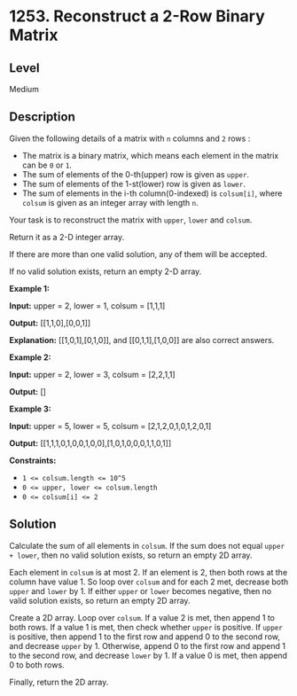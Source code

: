 # 1253. Reconstruct a 2-Row Binary Matrix
## Level
Medium

## Description
Given the following details of a matrix with `n` columns and `2` rows :

* The matrix is a binary matrix, which means each element in the matrix can be `0` or `1`.
* The sum of elements of the 0-th(upper) row is given as `upper`.
* The sum of elements of the 1-st(lower) row is given as `lower`.
* The sum of elements in the i-th column(0-indexed) is `colsum[i]`, where `colsum` is given as an integer array with length `n`.

Your task is to reconstruct the matrix with `upper`, `lower` and `colsum`.

Return it as a 2-D integer array.

If there are more than one valid solution, any of them will be accepted.

If no valid solution exists, return an empty 2-D array.

**Example 1:**

**Input:** upper = 2, lower = 1, colsum = [1,1,1]

**Output:** [[1,1,0],[0,0,1]]

**Explanation:** [[1,0,1],[0,1,0]], and [[0,1,1],[1,0,0]] are also correct answers.

**Example 2:**

**Input:** upper = 2, lower = 3, colsum = [2,2,1,1]

**Output:** []

**Example 3:**

**Input:** upper = 5, lower = 5, colsum = [2,1,2,0,1,0,1,2,0,1]

**Output:** [[1,1,1,0,1,0,0,1,0,0],[1,0,1,0,0,0,1,1,0,1]]

**Constraints:**

* `1 <= colsum.length <= 10^5`
* `0 <= upper, lower <= colsum.length`
* `0 <= colsum[i] <= 2`

## Solution
Calculate the sum of all elements in `colsum`. If the sum does not equal `upper + lower`, then no valid solution exists, so return an empty 2D array.

Each element in `colsum` is at most 2. If an element is 2, then both rows at the column have value 1. So loop over `colsum` and for each 2 met, decrease both `upper` and `lower` by 1. If either `upper` or `lower` becomes negative, then no valid solution exists, so return an empty 2D array.

Create a 2D array. Loop over `colsum`. If a value 2 is met, then append 1 to both rows. If a value 1 is met, then check whether `upper` is positive. If `upper` is positive, then append 1 to the first row and append 0 to the second row, and decrease `upper` by 1. Otherwise, append 0 to the first row and append 1 to the second row, and decrease `lower` by 1. If a value 0 is met, then append 0 to both rows.

Finally, return the 2D array.
